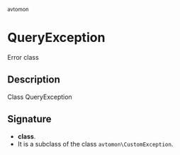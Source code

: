 <small> avtomon </small>

QueryException
==============

Error class

Description
-----------

Class QueryException

Signature
---------

- **class**.
- It is a subclass of the class `avtomon\CustomException`.
